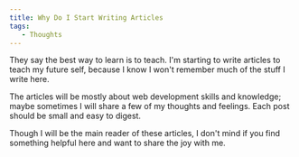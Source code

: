 ```yaml
---
title: Why Do I Start Writing Articles
tags:
   - Thoughts
---
```


<!--truncate-->

They say the best way to learn is to teach. I'm starting to write articles to teach my future self, because I know I won't remember much of the stuff I write here.

The articles will be mostly about web development skills and knowledge; maybe sometimes I will share a few of my thoughts and feelings. Each post should be small and easy to digest.

Though I will be the main reader of these articles, I don't mind if you find something helpful here and want to share the joy with me.

